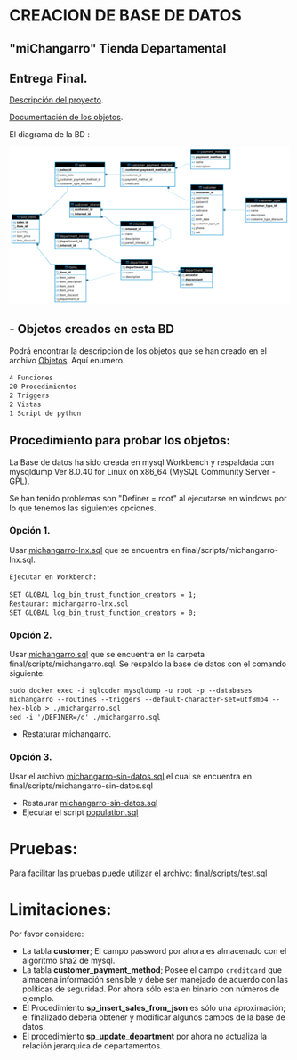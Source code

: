# CREACION DE BASE DE DATOS

##  "miChangarro" Tienda Departamental

## Entrega Final.

[Descripción del proyecto](final/md/descripcion.md).
 
[Documentación de los objetos](final/md/objetos.md).

El diagrama de la BD : 

![imagen](final/michangarro.png)

## - Objetos creados en esta BD

Podrá encontrar la descripción de los objetos que se han creado en el archivo [Objetos](final/md/objetos.md). Aquí enumero.

	4 Funciones
	20 Procedimientos
	2 Triggers
	2 Vistas
	1 Script de python

## Procedimiento para probar los objetos:  

La Base de datos ha sido creada en mysql Workbench y respaldada con mysqldump  Ver 8.0.40 for Linux on x86_64 (MySQL Community Server - GPL).

Se han tenido problemas son "Definer = root" al ejecutarse en windows por lo que tenemos las siguientes opciones.

### Opción 1.

Usar [michangarro-lnx.sql](final/scripts/michangarro-lnx.sql) que se encuentra en  final/scripts/michangarro-lnx.sql.

	Ejecutar en Workbench:
	
	SET GLOBAL log_bin_trust_function_creators = 1;
	Restaurar: michangarro-lnx.sql
	SET GLOBAL log_bin_trust_function_creators = 0;

 ### Opción 2.
 
 Usar [michangarro.sql](final/scripts/michangarro.sql) que se encuentra en la carpeta final/scripts/michangarro.sql.
Se respaldo la base de datos con el comando siguiente:


```
sudo docker exec -i sqlcoder mysqldump -u root -p --databases michangarro --routines --triggers --default-character-set=utf8mb4 --hex-blob > ./michangarro.sql
sed -i '/DEFINER=/d' ./michangarro.sql
```

 - Restaturar michangarro.

### Opción 3.
Usar el archivo [michangarro-sin-datos.sql](final/scripts/michangarro-sin-datos.sql) el cual se encuentra en final/scripts/michangarro-sin-datos.sql

- Restaurar [michangarro-sin-datos.sql](final/scripts/michangarro-sin-datos.sql)
- Ejecutar el script [population.sql](final/scripts/population.sql) 
	

# Pruebas: 
Para facilitar las pruebas puede utilizar el archivo: [final/scripts/test.sql](final/scripts/test.sql)

# Limitaciones:
Por favor considere:

- La tabla **customer**; El campo password por ahora es almacenado con el algoritmo sha2 de mysql.
- La tabla **customer_payment_method**; Posee el campo `creditcard` que almacena información sensible y debe ser manejado de acuerdo con las políticas de seguridad. Por ahora sólo esta en binario con números de ejemplo.
- El Procedimiento  **sp_insert_sales_from_json** es sólo una aproximación; el finalizado debería obtener y modificar algunos campos de la base de datos.
- El procedimiento **sp_update_department** por ahora no actualiza la relación jerarquica de departamentos.
